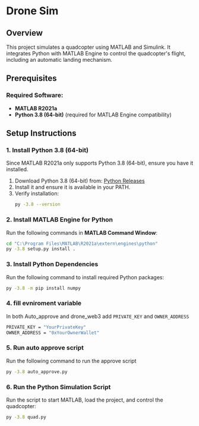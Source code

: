 # Drone Sim

## Overview
This project simulates a quadcopter using MATLAB and Simulink. It integrates Python with MATLAB Engine to control the quadcopter's flight, including an automatic landing mechanism.

## Prerequisites
### Required Software:
- **MATLAB R2021a** 
- **Python 3.8 (64-bit)** (required for MATLAB Engine compatibility)

## Setup Instructions

### 1. Install Python 3.8 (64-bit)
Since MATLAB R2021a only supports Python 3.8 (64-bit), ensure you have it installed.

1. Download Python 3.8 (64-bit) from: [Python Releases](https://www.python.org/downloads/release/python-380/)
2. Install it and ensure it is available in your PATH.
3. Verify installation:
   ```sh
   py -3.8 --version
   ```

### 2. Install MATLAB Engine for Python

Run the following commands in **MATLAB Command Window**:

```sh
cd "C:\Program Files\MATLAB\R2021a\extern\engines\python"
py -3.8 setup.py install .
```

### 3. Install Python Dependencies
Run the following command to install required Python packages:
```sh
py -3.8 -m pip install numpy
```

### 4. fill evniroment variable 
In both Auto_approve and drone_web3 add `PRIVATE_KEY` and `OWNER_ADDRESS` 
```sh
PRIVATE_KEY = "YourPrivateKey"
OWNER_ADDRESS = "0xYourOwnerWallet"
```

### 5. Run auto approve script
Run the following command to run the approve script
```sh
py -3.8 auto_approve.py 
```


### 6. Run the Python Simulation Script
Run the script to start MATLAB, load the project, and control the quadcopter:
```sh
py -3.8 quad.py
```
